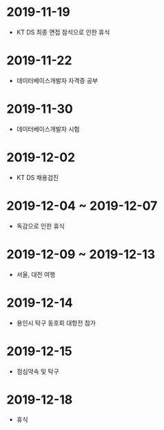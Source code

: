 # 2019-11-19
- KT DS 최종 면접 참석으로 인한 휴식
# 2019-11-22
- 데이터베이스개발자 자격증 공부
# 2019-11-30
- 데이터베이스개발자 시험
# 2019-12-02
- KT DS 채용검진
# 2019-12-04 ~ 2019-12-07
- 독감으로 인한 휴식
# 2019-12-09 ~ 2019-12-13
- 서울, 대전 여행
# 2019-12-14
- 용인시 탁구 동호회 대항전 참가
# 2019-12-15
- 점심약속 및 탁구
# 2019-12-18
- 휴식

